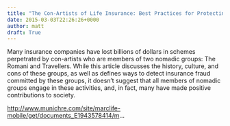 ```yaml
---
title: "The Con-Artists of Life Insurance: Best Practices for Protecting Against Insurance Fraud"
date: 2015-03-03T22:26:26+0000
author: matt
draft: True
---
```

Many insurance companies have lost billions of dollars in schemes perpetrated by con-artists who are members of two nomadic groups: The Romani and Travellers. While this article discusses the history, culture, and cons of these groups, as well as defines ways to detect insurance fraud committed by these groups, it doesn’t suggest that all members of nomadic groups engage in these activities, and, in fact, many have made positive contributions to society.

http://www.munichre.com/site/marclife-mobile/get/documents_E1943578414/m...
